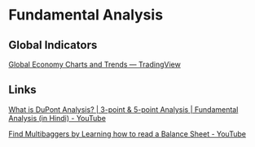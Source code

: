 # Fundamental Analysis

## Global Indicators

[Global Economy Charts and Trends — TradingView](https://www.tradingview.com/markets/world-economy/charts-global-trends/)

## Links

[What is DuPont Analysis? | 3-point & 5-point Analysis | Fundamental Analysis (in Hindi) - YouTube](https://www.youtube.com/watch?v=OUWpTy7M9aI&ab_channel=ZerodhaVarsity)

[Find Multibaggers by Learning how to read a Balance Sheet - YouTube](https://www.youtube.com/watch?v=WQrFYdJetMc)
